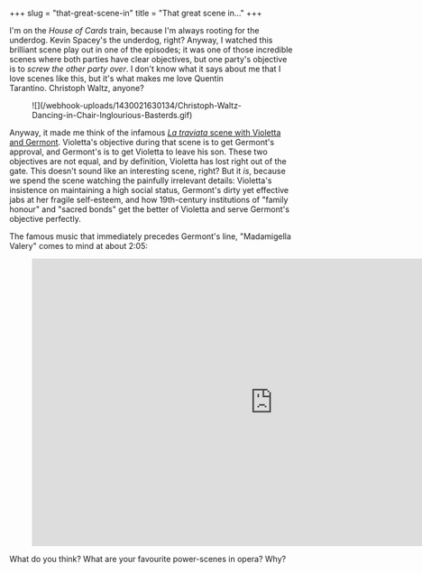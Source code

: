 +++
slug = "that-great-scene-in"
title = "That great scene in..."
+++

I'm on the _House of Cards_ train, because I'm always rooting for the underdog. Kevin Spacey's the underdog, right? Anyway, I watched this brilliant scene play out in one of the episodes; it was one of those incredible scenes where both parties have clear objectives, but one party's objective is to _screw the other party over_. I don't know what it says about me that I love scenes like this, but it's what makes me love Quentin Tarantino. Christoph Waltz, anyone?

<figure data-type="image">
![](/webhook-uploads/1430021630134/Christoph-Waltz-Dancing-in-Chair-Inglourious-Basterds.gif)
</figure>

Anyway, it made me think of the infamous [_La traviata_ scene with Violetta and Germont](http://www.youtube.com/watch?v=cHnhAYsodjQ). Violetta's objective during that scene is to get Germont's approval, and Germont's is to get Violetta to leave his son. These two objectives are not equal, and by definition, Violetta has lost right out of the gate. This doesn't sound like an interesting scene, right? But it _is_, because we spend the scene watching the painfully irrelevant details: Violetta's insistence on maintaining a high social status, Germont's dirty yet effective jabs at her fragile self-esteem, and how 19th-century institutions of "family honour" and "sacred bonds" get the better of Violetta and serve Germont's objective perfectly.

The famous music that immediately precedes Germont's line, "Madamigella Valery" comes to mind at about 2:05:

<figure data-type="video">
<iframe width="854" height="510" src="https://www.youtube.com/embed/cHnhAYsodjQ" frameborder="0" allowfullscreen></iframe>
</figure>

What do you think? What are your favourite power-scenes in opera? Why?
